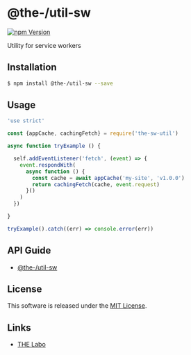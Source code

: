 @the-/util-sw
==========

<!---
This file is generated by the-tmpl. Do not update manually.
--->

<!-- Badge Start -->
<a name="badges"></a>

[![npm Version][bd_npm_shield_url]][bd_npm_url]

[bd_repo_url]: https://github.com/the-labo/the-sw-util
[bd_travis_url]: http://travis-ci.org/the-labo/the-sw-util
[bd_travis_shield_url]: http://img.shields.io/travis/the-labo/the-sw-util.svg?style=flat
[bd_travis_com_url]: http://travis-ci.com/the-labo/the-sw-util
[bd_travis_com_shield_url]: https://api.travis-ci.com/the-labo/the-sw-util.svg?token=
[bd_license_url]: https://github.com/the-labo/the-sw-util/blob/master/LICENSE
[bd_npm_url]: http://www.npmjs.org/package/@the-/util-sw
[bd_npm_shield_url]: http://img.shields.io/npm/v/@the-/util-sw.svg?style=flat
[bd_standard_url]: http://standardjs.com/
[bd_standard_shield_url]: https://img.shields.io/badge/code%20style-standard-brightgreen.svg

<!-- Badge End -->


<!-- Description Start -->
<a name="description"></a>

Utility for service workers

<!-- Description End -->


<!-- Overview Start -->
<a name="overview"></a>



<!-- Overview End -->


<!-- Sections Start -->
<a name="sections"></a>

<!-- Section from "doc/readme/01.Installation.md.hbs" Start -->

<a name="section-doc-readme-01-installation-md"></a>

Installation
-----

```bash
$ npm install @the-/util-sw --save
```


<!-- Section from "doc/readme/01.Installation.md.hbs" End -->

<!-- Section from "doc/readme/02.Usage.md.hbs" Start -->

<a name="section-doc-readme-02-usage-md"></a>

Usage
---------

```javascript
'use strict'

const {appCache, cachingFetch} = require('the-sw-util')

async function tryExample () {

  self.addEventListener('fetch', (event) => {
    event.respondWith(
      async function () {
        const cache = await appCache('my-site', 'v1.0.0')
        return cachingFetch(cache, event.request)
      }()
    )
  })

}

tryExample().catch((err) => console.error(err))

```


<!-- Section from "doc/readme/02.Usage.md.hbs" End -->

<!-- Section from "doc/readme/03.API.md.hbs" Start -->

<a name="section-doc-readme-03-api-md"></a>

## API Guide

- [@the-/util-sw](./doc/api/api.md#module_@the-/util-sw)


<!-- Section from "doc/readme/03.API.md.hbs" End -->


<!-- Sections Start -->


<!-- LICENSE Start -->
<a name="license"></a>

License
-------
This software is released under the [MIT License](https://github.com/the-labo/the-sw-util/blob/master/LICENSE).

<!-- LICENSE End -->


<!-- Links Start -->
<a name="links"></a>

Links
------

+ [THE Labo][the_labo_url]

[the_labo_url]: https://github.com/the-labo

<!-- Links End -->
